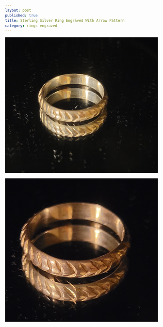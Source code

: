 ```yaml
---
layout: post
published: true
title: Sterling Silver Ring Engraved With Arrow Pattern
category: rings engraved
---
```

![round_sterling_arrow-0.jpg](/images/jewelry/rings/round_sterling_arrow-0.jpg)
<!--more-->
![round_sterling_arrow-0.jpg](/images/jewelry/rings/round_sterling_arrow-1.jpg)